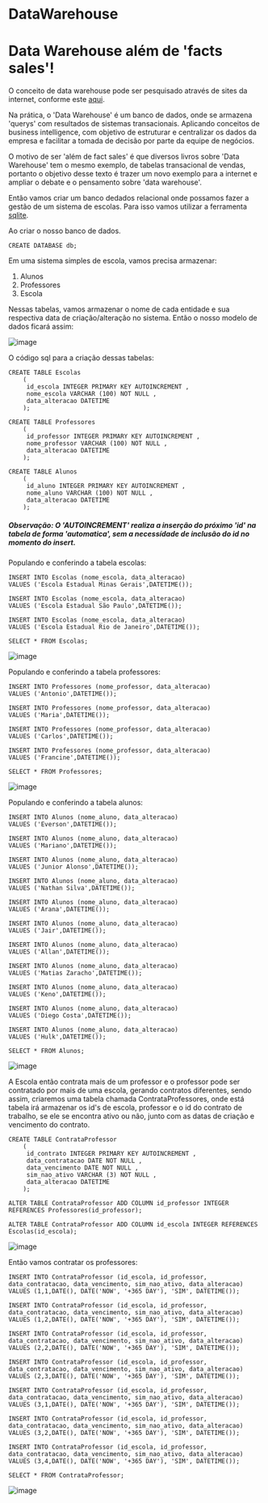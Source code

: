 # DataWarehouse

<h1>Data Warehouse além de 'facts sales'!</h1>

O conceito de data warehouse pode ser pesquisado através de sites da internet, conforme este <a href="https://www.computerweekly.com/tip/Inmon-or-Kimball-Which-approach-is-suitable-for-your-data-warehouse">aqui</a>.

Na prática, o 'Data Warehouse' é um banco de dados, onde se armazena 'querys' com resultados de sistemas transacionais. Aplicando conceitos de business intelligence, com objetivo de estruturar e centralizar os dados da empresa e facilitar a tomada de decisão por parte da equipe de negócios.

O motivo de ser 'além de fact sales' é que diversos livros sobre 'Data Warehouse' tem o mesmo exemplo, de tabelas transacional de vendas, portanto o objetivo desse texto é trazer um novo exemplo para a internet e ampliar o debate e o pensamento sobre 'data warehouse'.

Então vamos criar um banco dedados relacional onde possamos fazer a gestão de um sistema de escolas. Para isso vamos utilizar a ferramenta <a href="https://www.tutorialspoint.com/sqlite/index.htm">sqlite</a>.

Ao criar o nosso banco de dados.

```
CREATE DATABASE db;
```

Em uma sistema simples de escola, vamos precisa armazenar:

1. Alunos
2. Professores
3. Escola

Nessas tabelas, vamos armazenar o nome de cada entidade e sua respectiva data de criação/alteração no sistema. Então o nosso modelo de dados ficará assim:

![image](https://user-images.githubusercontent.com/60554958/145249311-a7f11af1-6fd2-48c5-bbaa-417a4e562b4d.png)

O código sql para a criação dessas tabelas:

```
CREATE TABLE Escolas 
    (
     id_escola INTEGER PRIMARY KEY AUTOINCREMENT , 
     nome_escola VARCHAR (100) NOT NULL , 
     data_alteracao DATETIME 
    );

CREATE TABLE Professores 
    (
     id_professor INTEGER PRIMARY KEY AUTOINCREMENT , 
     nome_professor VARCHAR (100) NOT NULL , 
     data_alteracao DATETIME 
    );
	
CREATE TABLE Alunos 
    (
     id_aluno INTEGER PRIMARY KEY AUTOINCREMENT , 
     nome_aluno VARCHAR (100) NOT NULL , 
     data_alteracao DATETIME 
    );
```
<h5>Observação: O 'AUTOINCREMENT' realiza a inserção do próximo 'id' na tabela de forma 'automatica', sem a necessídade de inclusão do id no momento do insert.</h5>

Populando e conferindo a tabela escolas:
```
INSERT INTO Escolas (nome_escola, data_alteracao)
VALUES ('Escola Estadual Minas Gerais',DATETIME());

INSERT INTO Escolas (nome_escola, data_alteracao)
VALUES ('Escola Estadual São Paulo',DATETIME());

INSERT INTO Escolas (nome_escola, data_alteracao)
VALUES ('Escola Estadual Rio de Janeiro',DATETIME());

SELECT * FROM Escolas;
```
![image](https://user-images.githubusercontent.com/60554958/145245857-4fbd2001-4f46-418c-b436-99c62037ccf5.png)

Populando e conferindo a tabela professores:
```
INSERT INTO Professores (nome_professor, data_alteracao)
VALUES ('Antonio',DATETIME());

INSERT INTO Professores (nome_professor, data_alteracao)
VALUES ('Maria',DATETIME());

INSERT INTO Professores (nome_professor, data_alteracao)
VALUES ('Carlos',DATETIME());

INSERT INTO Professores (nome_professor, data_alteracao)
VALUES ('Francine',DATETIME());

SELECT * FROM Professores;
```
![image](https://user-images.githubusercontent.com/60554958/145247620-a826f16e-1a05-452d-bb00-c350af0b4602.png)

Populando e conferindo a tabela alunos:
```
INSERT INTO Alunos (nome_aluno, data_alteracao)
VALUES ('Everson',DATETIME());

INSERT INTO Alunos (nome_aluno, data_alteracao)
VALUES ('Mariano',DATETIME());

INSERT INTO Alunos (nome_aluno, data_alteracao)
VALUES ('Junior Alonso',DATETIME());

INSERT INTO Alunos (nome_aluno, data_alteracao)
VALUES ('Nathan Silva',DATETIME());

INSERT INTO Alunos (nome_aluno, data_alteracao)
VALUES ('Arana',DATETIME());

INSERT INTO Alunos (nome_aluno, data_alteracao)
VALUES ('Jair',DATETIME());

INSERT INTO Alunos (nome_aluno, data_alteracao)
VALUES ('Allan',DATETIME());

INSERT INTO Alunos (nome_aluno, data_alteracao)
VALUES ('Matias Zaracho',DATETIME());

INSERT INTO Alunos (nome_aluno, data_alteracao)
VALUES ('Keno',DATETIME());

INSERT INTO Alunos (nome_aluno, data_alteracao)
VALUES ('Diego Costa',DATETIME());

INSERT INTO Alunos (nome_aluno, data_alteracao)
VALUES ('Hulk',DATETIME());

SELECT * FROM Alunos;
```
![image](https://user-images.githubusercontent.com/60554958/145248276-1deeaeff-aa8c-4755-b10c-3b4d396231c9.png)

A Escola então contrata mais de um professor e o professor pode ser contratado por mais de uma escola, gerando contratos diferentes, sendo assim, criaremos uma tabela chamada ContrataProfessores, onde está tabela irá armazenar os id's de escola, professor e o id do contrato de trabalho, se ele se encontra ativo ou não, junto com as datas de criação e vencimento do contrato.

```
CREATE TABLE ContrataProfessor 
    (
     id_contrato INTEGER PRIMARY KEY AUTOINCREMENT , 
     data_contratacao DATE NOT NULL , 
     data_vencimento DATE NOT NULL , 
     sim_nao_ativo VARCHAR (3) NOT NULL , 
     data_alteracao DATETIME 
    );

ALTER TABLE ContrataProfessor ADD COLUMN id_professor INTEGER REFERENCES Professores(id_professor);

ALTER TABLE ContrataProfessor ADD COLUMN id_escola INTEGER REFERENCES Escolas(id_escola);
```
![image](https://user-images.githubusercontent.com/60554958/145251084-b3e0bd95-704d-4d3b-864f-8372c7b96012.png)

Então vamos contratar os professores:

```
INSERT INTO ContrataProfessor (id_escola, id_professor, data_contratacao, data_vencimento, sim_nao_ativo, data_alteracao)
VALUES (1,1,DATE(), DATE('NOW', '+365 DAY'), 'SIM', DATETIME());

INSERT INTO ContrataProfessor (id_escola, id_professor, data_contratacao, data_vencimento, sim_nao_ativo, data_alteracao)
VALUES (1,2,DATE(), DATE('NOW', '+365 DAY'), 'SIM', DATETIME());

INSERT INTO ContrataProfessor (id_escola, id_professor, data_contratacao, data_vencimento, sim_nao_ativo, data_alteracao)
VALUES (2,2,DATE(), DATE('NOW', '+365 DAY'), 'SIM', DATETIME());

INSERT INTO ContrataProfessor (id_escola, id_professor, data_contratacao, data_vencimento, sim_nao_ativo, data_alteracao)
VALUES (2,3,DATE(), DATE('NOW', '+365 DAY'), 'SIM', DATETIME());

INSERT INTO ContrataProfessor (id_escola, id_professor, data_contratacao, data_vencimento, sim_nao_ativo, data_alteracao)
VALUES (3,1,DATE(), DATE('NOW', '+365 DAY'), 'SIM', DATETIME());

INSERT INTO ContrataProfessor (id_escola, id_professor, data_contratacao, data_vencimento, sim_nao_ativo, data_alteracao)
VALUES (3,2,DATE(), DATE('NOW', '+365 DAY'), 'SIM', DATETIME());

INSERT INTO ContrataProfessor (id_escola, id_professor, data_contratacao, data_vencimento, sim_nao_ativo, data_alteracao)
VALUES (3,4,DATE(), DATE('NOW', '+365 DAY'), 'SIM', DATETIME());

SELECT * FROM ContrataProfessor;
```
![image](https://user-images.githubusercontent.com/60554958/145253189-f9cafb19-ba6a-47ad-843e-60f3379f879d.png)

